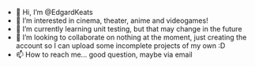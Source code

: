 - 👋 Hi, I’m @EdgardKeats
- 👀 I’m interested in cinema, theater, anime and videogames! 
- 🌱 I’m currently learning unit testing, but that may change in the future
- 💞️ I’m looking to collaborate on nothing at the moment, just creating the account so I can upload some incomplete projects of my own :D
- 📫 How to reach me... good question, maybe via email 

